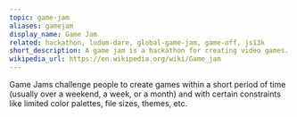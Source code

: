 ```yaml
---
topic: game-jam
aliases: gamejam
display_name: Game Jam
related: hackathon, ludum-dare, global-game-jam, game-off, js13k
short_description: A game jam is a hackathon for creating video games.
wikipedia_url: https://en.wikipedia.org/wiki/Game_jam
---
```

Game Jams challenge people to create games within a short period of time (usually over a weekend, a week, or a month) and with certain constraints like limited color palettes, file sizes, themes, etc.
